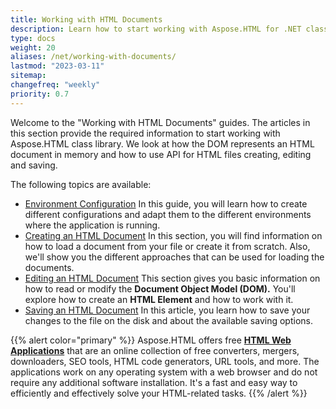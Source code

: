 ```yaml
---
title: Working with HTML Documents
description: Learn how to start working with Aspose.HTML for .NET class library and how to use API for HTML files creating, editing and saving.
type: docs
weight: 20
aliases: /net/working-with-documents/
lastmod: "2023-03-11"
sitemap:
changefreq: "weekly"
priority: 0.7
---
```


Welcome to the "Working with HTML Documents" guides. The articles in this section provide the required information to start working with Aspose.HTML class library. We look at how the DOM represents an HTML document in memory and how to use API for HTML files creating, editing and saving.

The following topics are available:

- [Environment Configuration](/html/net/working-with-documents/environment-configuration/)
  In this guide, you will learn how to create different configurations and adapt them to the different environments where the application is running.
- [Creating an HTML Document](/html/net/working-with-documents/creating-a-document/)
  In this section, you will find information on how to load a document from your file or create it from scratch. Also, we'll show you the different approaches that can be used for loading the documents.
- [Editing an HTML Document](/html/net/working-with-documents/editing-a-document/)
  This section gives you basic information on how to read or modify the **Document Object Model (DOM).** You'll explore how to create an **HTML Element** and how to work with it.
- [Saving an HTML Document](/html/net/working-with-documents/saving-a-document/)
  In this article, you learn how to save your changes to the file on the disk and about the available saving options.

{{% alert color="primary" %}}
Aspose.HTML offers free [**HTML Web Applications**](https://products.aspose.app/html/applications) that are an online collection of free converters, mergers, downloaders, SEO tools, HTML code generators, URL tools, and more. The applications work on any operating system with a web browser and do not require any additional software installation. It's a fast and easy way to efficiently and effectively solve your HTML-related tasks.
{{% /alert %}}
